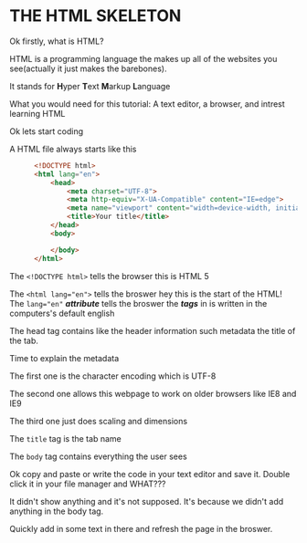 # THE HTML SKELETON
Ok firstly, what is HTML?

HTML is a programming language the makes up all of the websites you see(actually it just makes the barebones).

It stands for **H**yper **T**ext **M**arkup **L**anguage

What you would need for this tutorial: A text editor, a browser, and intrest learning HTML

Ok lets start coding

A HTML file always starts like this

```html
      <!DOCTYPE html>
      <html lang="en">
          <head>
              <meta charset="UTF-8">
              <meta http-equiv="X-UA-Compatible" content="IE=edge">
              <meta name="viewport" content="width=device-width, initial-scale=1.0">
              <title>Your title</title>
          </head>
          <body>

          </body>
      </html>
```

The `<!DOCTYPE html>` tells the browser this is HTML 5

The `<html lang="en">` tells the broswer hey this is the start of the HTML! The `lang="en"` **_attribute_** tells the broswer the **_tags_** in is written in the computers's default english

The head tag contains like the header information such metadata the title of the tab.

Time to explain the metadata

The first one is the character encoding which is UTF-8

The second one allows this webpage to work on older browsers like IE8 and IE9

The third one just does scaling and dimensions

The `title` tag is the tab name

The `body` tag contains everything the user sees

Ok copy and paste or write the code in your text editor and save it. Double click it in your file manager and WHAT???

It didn't show anything and it's not supposed. It's because we didn't add anything in the body tag.

Quickly add in some text in there and refresh the page in the broswer.

